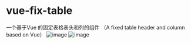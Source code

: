 # vue-fix-table
 一个基于Vue 的固定表格表头和列的组件
 （A fixed table header and column based on Vue）
![image](https://github.com/stjava/vue-fixed-table/raw/master/img/1.jpg)
![image](https://github.com/stjava/vue-fixed-table/raw/master/img/2.jpg)
